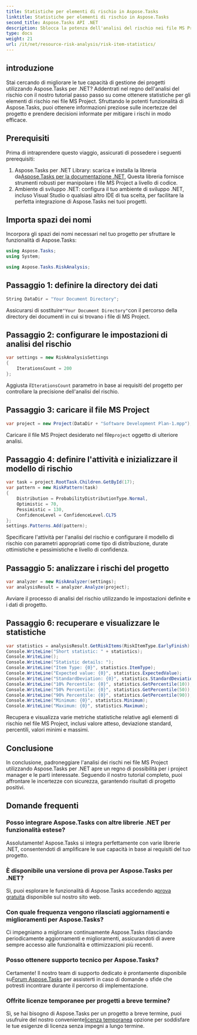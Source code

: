 ```yaml
---
title: Statistiche per elementi di rischio in Aspose.Tasks
linktitle: Statistiche per elementi di rischio in Aspose.Tasks
second_title: Aspose.Tasks API .NET
description: Sblocca la potenza dell'analisi del rischio nei file MS Project utilizzando Aspose.Tasks per .NET. Ottieni informazioni approfondite, riduci le incertezze e favorisci il successo dei progetti senza sforzo.
type: docs
weight: 21
url: /it/net/resource-risk-analysis/risk-item-statistics/
---
```

## introduzione
Stai cercando di migliorare le tue capacità di gestione dei progetti utilizzando Aspose.Tasks per .NET? Addentrati nel regno dell'analisi del rischio con il nostro tutorial passo passo su come ottenere statistiche per gli elementi di rischio nei file MS Project. Sfruttando le potenti funzionalità di Aspose.Tasks, puoi ottenere informazioni preziose sulle incertezze del progetto e prendere decisioni informate per mitigare i rischi in modo efficace.
## Prerequisiti
Prima di intraprendere questo viaggio, assicurati di possedere i seguenti prerequisiti:
1.  Aspose.Tasks per .NET Library: scarica e installa la libreria da[Aspose.Tasks per la documentazione .NET](https://reference.aspose.com/tasks/net/), Questa libreria fornisce strumenti robusti per manipolare i file MS Project a livello di codice.
2. Ambiente di sviluppo .NET: configura il tuo ambiente di sviluppo .NET, incluso Visual Studio o qualsiasi altro IDE di tua scelta, per facilitare la perfetta integrazione di Aspose.Tasks nei tuoi progetti.

## Importa spazi dei nomi
Incorpora gli spazi dei nomi necessari nel tuo progetto per sfruttare le funzionalità di Aspose.Tasks:
```csharp
using Aspose.Tasks;
using System;

using Aspose.Tasks.RiskAnalysis;
```

## Passaggio 1: definire la directory dei dati
```csharp
String DataDir = "Your Document Directory";
```
 Assicurarsi di sostituire`"Your Document Directory"`con il percorso della directory dei documenti in cui si trovano i file di MS Project.
## Passaggio 2: configurare le impostazioni di analisi del rischio
```csharp
var settings = new RiskAnalysisSettings
{
    IterationsCount = 200
};
```
 Aggiusta il`IterationsCount` parametro in base ai requisiti del progetto per controllare la precisione dell'analisi del rischio.
## Passaggio 3: caricare il file MS Project
```csharp
var project = new Project(DataDir + "Software Development Plan-1.mpp");
```
 Caricare il file MS Project desiderato nel file`project` oggetto di ulteriore analisi.
## Passaggio 4: definire l'attività e inizializzare il modello di rischio
```csharp
var task = project.RootTask.Children.GetById(17);
var pattern = new RiskPattern(task)
{
    Distribution = ProbabilityDistributionType.Normal,
    Optimistic = 70,
    Pessimistic = 130,
    ConfidenceLevel = ConfidenceLevel.CL75
};
settings.Patterns.Add(pattern);
```
Specificare l'attività per l'analisi del rischio e configurare il modello di rischio con parametri appropriati come tipo di distribuzione, durate ottimistiche e pessimistiche e livello di confidenza.
## Passaggio 5: analizzare i rischi del progetto
```csharp
var analyzer = new RiskAnalyzer(settings);
var analysisResult = analyzer.Analyze(project);
```
Avviare il processo di analisi del rischio utilizzando le impostazioni definite e i dati di progetto.
## Passaggio 6: recuperare e visualizzare le statistiche
```csharp
var statistics = analysisResult.GetRiskItems(RiskItemType.EarlyFinish).Get(project.RootTask);
Console.WriteLine("Short statistic: " + statistics);
Console.WriteLine();
Console.WriteLine("Statistic details: ");
Console.WriteLine("Item Type: {0}", statistics.ItemType);
Console.WriteLine("Expected value: {0}", statistics.ExpectedValue);
Console.WriteLine("StandardDeviation: {0}", statistics.StandardDeviation);
Console.WriteLine("10% Percentile: {0}", statistics.GetPercentile(10));
Console.WriteLine("50% Percentile: {0}", statistics.GetPercentile(50));
Console.WriteLine("90% Percentile: {0}", statistics.GetPercentile(90));
Console.WriteLine("Minimum: {0}", statistics.Minimum);
Console.WriteLine("Maximum: {0}", statistics.Maximum);
```
Recupera e visualizza varie metriche statistiche relative agli elementi di rischio nel file MS Project, inclusi valore atteso, deviazione standard, percentili, valori minimi e massimi.

## Conclusione
In conclusione, padroneggiare l'analisi dei rischi nei file MS Project utilizzando Aspose.Tasks per .NET apre un regno di possibilità per i project manager e le parti interessate. Seguendo il nostro tutorial completo, puoi affrontare le incertezze con sicurezza, garantendo risultati di progetto positivi.
## Domande frequenti
### Posso integrare Aspose.Tasks con altre librerie .NET per funzionalità estese?
Assolutamente! Aspose.Tasks si integra perfettamente con varie librerie .NET, consentendoti di amplificare le sue capacità in base ai requisiti del tuo progetto.
### È disponibile una versione di prova per Aspose.Tasks per .NET?
 Sì, puoi esplorare le funzionalità di Aspose.Tasks accedendo a[prova gratuita](https://releases.aspose.com/) disponibile sul nostro sito web.
### Con quale frequenza vengono rilasciati aggiornamenti e miglioramenti per Aspose.Tasks?
Ci impegniamo a migliorare continuamente Aspose.Tasks rilasciando periodicamente aggiornamenti e miglioramenti, assicurandoti di avere sempre accesso alle funzionalità e ottimizzazioni più recenti.
### Posso ottenere supporto tecnico per Aspose.Tasks?
Certamente! Il nostro team di supporto dedicato è prontamente disponibile su[Forum Aspose.Tasks](https://forum.aspose.com/c/tasks/15) per assisterti in caso di domande o sfide che potresti incontrare durante il percorso di implementazione.
### Offrite licenze temporanee per progetti a breve termine?
 Sì, se hai bisogno di Aspose.Tasks per un progetto a breve termine, puoi usufruire del nostro conveniente[licenza temporanea](https://purchase.aspose.com/temporary-license/) opzione per soddisfare le tue esigenze di licenza senza impegni a lungo termine.